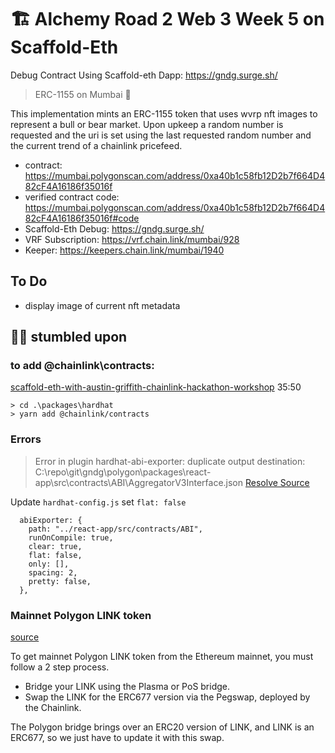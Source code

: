 # 🏗 Alchemy Road 2 Web 3 Week 5 on Scaffold-Eth

Debug Contract Using Scaffold-eth Dapp:  https://gndg.surge.sh/

> ERC-1155 on Mumbai 🚀

This implementation mints an ERC-1155 token that uses wvrp nft images to represent a bull or bear market.  Upon upkeep a random number is requested and the uri is set using the last requested random number and the current trend of a chainlink pricefeed.

- contract: https://mumbai.polygonscan.com/address/0xa40b1c58fb12D2b7f664D482cF4A16186f35016f
- verified contract code: https://mumbai.polygonscan.com/address/0xa40b1c58fb12D2b7f664D482cF4A16186f35016f#code
- Scaffold-Eth Debug: https://gndg.surge.sh/
- VRF Subscription: https://vrf.chain.link/mumbai/928
- Keeper: https://keepers.chain.link/mumbai/1940

## To Do
- display image of current nft metadata


## 🏄‍♂️ stumbled upon

### to add @chainlink\contracts:
[scaffold-eth-with-austin-griffith-chainlink-hackathon-workshop](https://blockpaths.com/projects/scaffold-eth-with-austin-griffith-chainlink-hackathon-workshop/)
35:50

```
> cd .\packages\hardhat
> yarn add @chainlink/contracts
```

### Errors
> Error in plugin hardhat-abi-exporter: duplicate output destination: C:\repo\git\gndg\polygon\packages\react-app\src\contracts\ABI\AggregatorV3Interface.json
[Resolve Source](https://github.com/ItsNickBarry/hardhat-abi-exporter)

Update `hardhat-config.js` set `flat: false`
```
  abiExporter: {
    path: "../react-app/src/contracts/ABI",
    runOnCompile: true,
    clear: true,
    flat: false,
    only: [],
    spacing: 2,
    pretty: false,
  },
  ```
  
  
###  Mainnet Polygon LINK token
[source](https://docs.polygon.technology/docs/develop/oracles/chainlink/#:~:text=Chainlink%20enables%20your%20contracts%20to,your%20contract%20to%20consume%20it.)
  
To get mainnet Polygon LINK token from the Ethereum mainnet, you must follow a 2 step process.

- Bridge your LINK using the Plasma or PoS bridge.
- Swap the LINK for the ERC677 version via the Pegswap, deployed by the Chainlink.

The Polygon bridge brings over an ERC20 version of LINK, and LINK is an ERC677, so we just have to update it with this swap.


